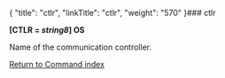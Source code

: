 {
    "title": "ctlr",
    "linkTitle": "ctlr",
    "weight": "570"
}### <span id="ctlr"></span>ctlr

**\[CTLR = *string8*\] OS**

Name of the communication controller.

[Return to Command index](../../)
